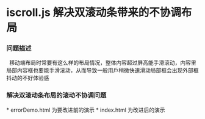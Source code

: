 <h1>iscroll.js 解决双滚动条带来的不协调布局</h1>

<h3>问题描述</h3>
<p>&nbsp;&nbsp;移动端布局时常要有这么样的布局情况，整体内容超过屏高能手滑滚动，内容里局部内容框也要能手滑滚动，从而导致一般用戶稍微快速滑动局部框会出现外部框抖动的不好体验感</p>

<h3>解决双滚动条布局的滚动不协调问题</h3>
* errorDemo.html 为要改进前的演示
* index.html 为改进后的演示
